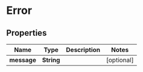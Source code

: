 # Error

## Properties
Name | Type | Description | Notes
------------ | ------------- | ------------- | -------------
**message** | **String** |  |  [optional]
